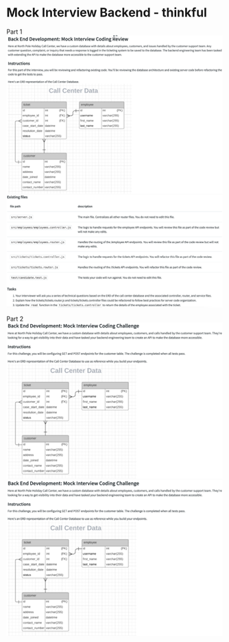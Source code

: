 # Mock Interview Backend - thinkful

Part 1
![GettingStarted](./Part%201%20-%20code%20review/instructions%20pt%201.png)
![GettingStarted](./Part%201%20-%20code%20review/instructions%20pt%202.png)

Part 2
![GettingStarted](./Back%20end%20part%202/instructions%201.png)
![GettingStarted](./Back%20end%20part%202/instructions%201.png)